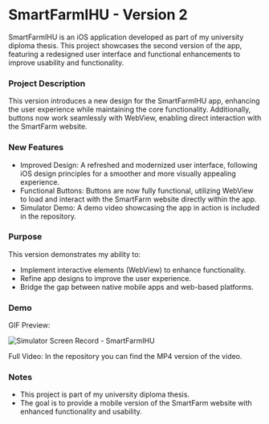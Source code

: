 # SmartFarmIHU - Version 2

SmartFarmIHU is an iOS application developed as part of my university diploma thesis. This project showcases the second version of the app, featuring a redesigned user interface and functional enhancements to improve usability and functionality.

### Project Description

This version introduces a new design for the SmartFarmIHU app, enhancing the user experience while maintaining the core functionality. Additionally, buttons now work seamlessly with WebView, enabling direct interaction with the SmartFarm website.

### New Features

- Improved Design: A refreshed and modernized user interface, following iOS design principles for a smoother and more visually appealing experience.
- Functional Buttons: Buttons are now fully functional, utilizing WebView to load and interact with the SmartFarm website directly within the app.
- Simulator Demo: A demo video showcasing the app in action is included in the repository.

### Purpose

This version demonstrates my ability to:

- Implement interactive elements (WebView) to enhance functionality.
- Refine app designs to improve the user experience.
- Bridge the gap between native mobile apps and web-based platforms.

### Demo

GIF Preview:

![Simulator Screen Record - SmartFarmIHU](https://github.com/user-attachments/assets/160f968a-57f6-44f0-ac23-6e97cb245c5c)

Full Video:
In the repository you can find the MP4 version of the video.

### Notes

- This project is part of my university diploma thesis.
- The goal is to provide a mobile version of the SmartFarm website with enhanced functionality and usability.


